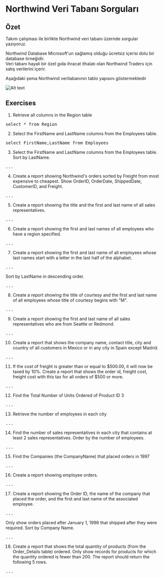 # Northwind Veri Tabanı Sorguları

## Özet 

Takım çalışması ile birlikte Northwind veri tabanı üzernde sorgular yazıyoruz.

Northwind Database Microsoft'un sağlamış olduğu ücretsiz içerisi dolu bir database örneğidir. </br>
Veri tabanı hayali bir özel gıda ihracat ithalatı olan Northwind Traders için satış verilerini içerir.

Aşağıdaki şema Northwind veritabanının tablo yapısını göstermektedir

![Alt text](https://i.ibb.co/k9119H5/db-diagram.png "Title")

## Exercises

1. Retrieve all columns in the Region table
<pre>
select * from Region
</pre>
2. Select the FirstName and LastName columns from the Employees table.
<pre>select FirstName,LastName from Employees</pre>
3. Select the FirstName and LastName columns from the Employees table.
Sort by LastName.
<pre>
...
</pre>
4. Create a report showing Northwind's orders sorted by Freight from most expensive to
cheapest. Show OrderID, OrderDate, ShippedDate, CustomerID, and Freight.
<pre>
...
</pre>
5. Create a report showing the title and the first and last name of all sales representatives.
<pre>
...
</pre>
6. Create a report showing the first and last names of all employees who have a region
specified.
<pre>
...
</pre>
7. Create a report showing the first and last name of all employees whose last names start
with a letter in the last half of the alphabet.
<pre>
...
</pre>
Sort by LastName in descending order.
<pre>
...
</pre>
8. Create a report showing the title of courtesy and the first and last name of all employees
whose title of courtesy begins with "M".
<pre>
...
</pre>
9. Create a report showing the first and last name of all sales representatives who are from
Seattle or Redmond.
<pre>
...
</pre>
10. Create a report that shows the company name, contact title, city and country of all
customers in Mexico or in any city in Spain except Madrid.
<pre>
...
</pre>
11. If the cost of freight is greater than or equal to $500.00, it will now be taxed by 10%.
Create a report that shows the order id, freight cost, freight cost with this tax for all orders of
$500 or more.
<pre>
...
</pre>
12. Find the Total Number of Units Ordered of Product ID 3
<pre>
...
</pre>
13. Retrieve the number of employees in each city
<pre>
...
</pre>
14. Find the number of sales representatives in each city that contains at least 2 sales
representatives. Order by the number of employees.
<pre>
...
</pre>
15. Find the Companies (the CompanyName) that placed orders in 1997
<pre>
...
</pre>
16. Create a report showing employee orders.
<pre>
...
</pre>
17. Create a report showing the Order ID, the name of the company that placed the order,
and the first and last name of the associated employee.
<pre>
...
</pre>
Only show orders placed after January 1, 1998 that shipped after they were required.
Sort by Company Name.
<pre>
...
</pre>
18. Create a report that shows the total quantity of products (from the Order_Details table)
ordered. Only show records for products for which the quantity ordered is fewer than 200.
The report should return the following 5 rows.
<pre>
...
</pre>
